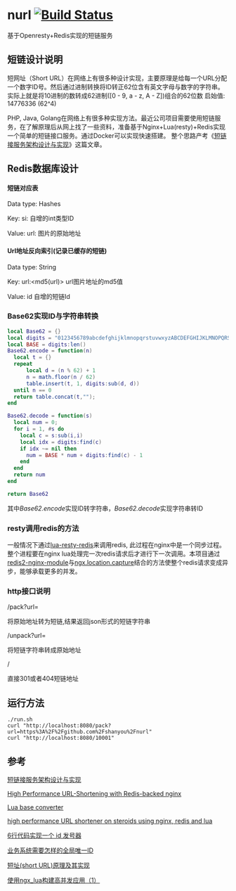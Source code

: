 # nurl [![Build Status](https://travis-ci.org/shanyou/nurl.svg?branch=master)](https://travis-ci.org/shanyou/nurl)

基于Openresty+Redis实现的短链服务

## 短链设计说明
短网址（Short URL）在网络上有很多种设计实现，主要原理是给每一个URL分配一个数字ID号。然后通过进制转换将ID转正62位含有英文字母与数字的字符串。实际上就是将10进制的数转成62进制([0 - 9, a - z, A - Z])组合的62位数
启始值: 14776336 (62^4)

PHP, Java, Golang在网络上有很多种实现方法。最近公司项目需要使用短链服务，在了解原理后从网上找了一些资料，准备基于Nginx+Lua(resty)+Redis实现一个简单的短链接口服务。通过Docker可以实现快速搭建。 整个思路产考《[短链接服务架构设计与实现](https://www.zybuluo.com/zhangnian88123/note/484298)》这篇文章。

## Redis数据库设计
#### 短链对应表
Data type: Hashes

Key: si:<id> 自增的int类型ID

Value:
  url: 图片的原始地址

#### Url地址反向索引(记录已缓存的短链)
Data type: String  

Key: url:<md5(url)> url图片地址的md5值

Value: id 自增的短链Id

### Base62实现ID与字符串转换
```lua
local Base62 = {}
local digits = "0123456789abcdefghijklmnopqrstuvwxyzABCDEFGHIJKLMNOPQRSTUVWXYZ"
local BASE = digits:len()
Base62.encode = function(n)
  local t = {}
  repeat
      local d = (n % 62) + 1
      n = math.floor(n / 62)
      table.insert(t, 1, digits:sub(d, d))
  until n == 0
  return table.concat(t,"");
end

Base62.decode = function(s)
  local num = 0;
  for i = 1, #s do
    local c = s:sub(i,i)
    local idx = digits:find(c)
    if idx ~= nil then
      num = BASE * num + digits:find(c) - 1
    end
  end
  return num
end

return Base62
```

其中*Base62.encode*实现ID转字符串，*Base62.decode*实现字符串转ID

### resty调用redis的方法
一般情况下通过[lua-resty-redis](https://github.com/openresty/lua-resty-redis)来调用redis, 此过程在nginx中是一个同步过程。整个进程要在nginx lua处理完一次redis请求后才进行下一次调用。本项目通过[redis2-nginx-module](https://github.com/openresty/redis2-nginx-module)与[ngx.location.capture](https://github.com/openresty/lua-nginx-module#ngxlocationcapture)结合的方法使整个redis请求变成异步，能够承载更多的并发。

### http接口说明
/pack?url=<url>

将原始地址转为短链,结果返回json形式的短链字符串

/unpack?url=<shoturl>

将短链字符串转成原始地址

/<shorturl>

直接301或者404短链地址

## 运行方法
```shell
./run.sh
curl "http://localhost:8080/pack?url=https%3A%2F%2Fgithub.com%2Fshanyou%2Fnurl"
curl "http://localhost:8080/10001"
```

## 参考
[短链接服务架构设计与实现](https://www.zybuluo.com/zhangnian88123/note/484298)

[High Performance URL-Shortening with Redis-backed nginx](http://uberblo.gs/2011/06/high-performance-url-shortening-with-redis-backed-nginx)

[Lua base converter](http://stackoverflow.com/questions/3554315/lua-base-converter)

[high performance URL shortener on steroids using nginx, redis and lua](https://gist.github.com/MendelGusmao/2356310)

[6行代码实现一个 id 发号器](http://blog.fulin.org/2015/07/uuid_generator_in_6_lines/)

[业务系统需要怎样的全局唯一ID](http://weibo.com/p/1001603800404851831206)

[短址(short URL)原理及其实现](http://blog.csdn.net/beiyeqingteng/article/details/7706010)

[使用ngx_lua构建高并发应用（1）](http://blog.csdn.net/chosen0ne/article/details/7304192)
